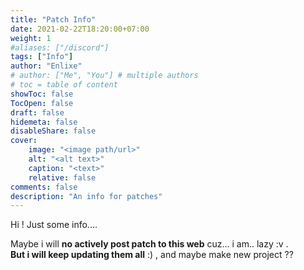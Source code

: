 ```yaml
---
title: "Patch Info"
date: 2021-02-22T18:20:00+07:00
weight: 1
#aliases: ["/discord"]
tags: ["Info"]
author: "Enlixe"
# author: ["Me", "You"] # multiple authors
# toc = table of content
showToc: false
TocOpen: false
draft: false
hidemeta: false
disableShare: false
cover:
    image: "<image path/url>"
    alt: "<alt text>"
    caption: "<text>"
    relative: false
comments: false
description: "An info for patches"
---
```


Hi ! Just some info....

Maybe i will **no actively post patch to this web** cuz... i am.. lazy :v . \
**But i will keep updating them all** :) , and maybe make new project ??
